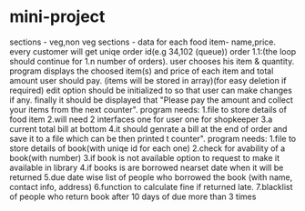 # mini-project
<Food Menu>
sections - veg,non veg
sections - 
data for each food item- name,price.
every customer will get uniqe order id(e.g 34,102 (queue)) 
order 1.1:(the loop should continue for 1.n number of orders).
user chooses his item & quantity.
program displays the choosed item(s) and price of each item and total amount user should pay.
(items will be stored in array)(for easy deletion if required)
edit option should be initialized to so that user can make changes if any.
finally it should be displayed that "Please pay the amount and collect your items from the next counter".
program needs:
1.file to store details of food item
2.will need 2 interfaces one for user one for shopkeeper
3.a  current total bill at bottom
4.it should genrate a bill at the end of order and save it to a file which can be then printed
<Library>
t counter".
program needs:
1.file to store details of book(with uniqe id for each one)
2.check for avability of a book(with number)
3.if book is not available option to request to make it available in library
4.if books is are borrowed nearset date when it will be returned
5.due date wise list of people who borrowed the book (with name, contact info, address)
6.function to calculate fine if returned late.
7.blacklist of people who return book after 10 days of due more than 3 times
